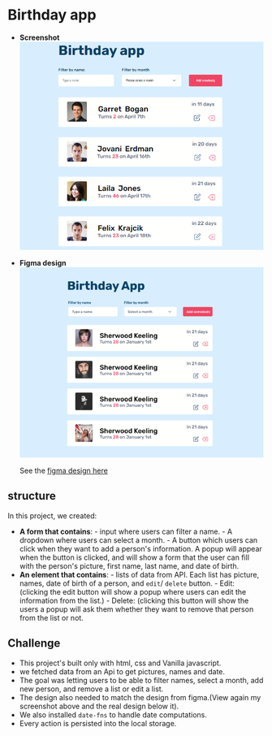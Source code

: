 # Birthday app
- **Screenshot**
    ![This is a screenshot of my solution of birthday app](./images/birthday-app.png)

- **Figma design**
    ![This is the real design](./images/birthday-app-figma.png)

    See the [figma design here](https://www.figma.com/file/bb1Mie5R3mUhR77PtGG8bJ/Birthday-App?node-id=7%3A72)

## structure
In this project, we created:
- **A form that contains**:
        -  input where users can filter a name.
        -  A dropdown where users can select a month.
        -  A button which users can click when they want to add a person's information. A popup will  appear when the button is clicked, and will show a form that the user can fill with the person's picture, first name, last name, and date of birth.  
- **An element that contains**:
        -  lists of data from API. Each list has picture, names, date of birth of a person, and `edit`/ `delete` button.
            - Edit: (clicking the edit button will show a popup where users can edit the information from the list.)
            - Delete: (clicking this button will show the users a popup will ask them whether they want to remove that person from the list or not.

## Challenge
- This project's built only with html, css and Vanilla javascript. 
- we fetched data from an Api to get pictures, names and date.
- The goal was letting users to be able to filter names, select a month, add new person, and remove a list or edit a list.
- The design also needed to match the design from figma.(View again my screenshot above and the real design below it).
- We also installed `date-fns` to handle date computations.
- Every action is persisted into the local storage.


